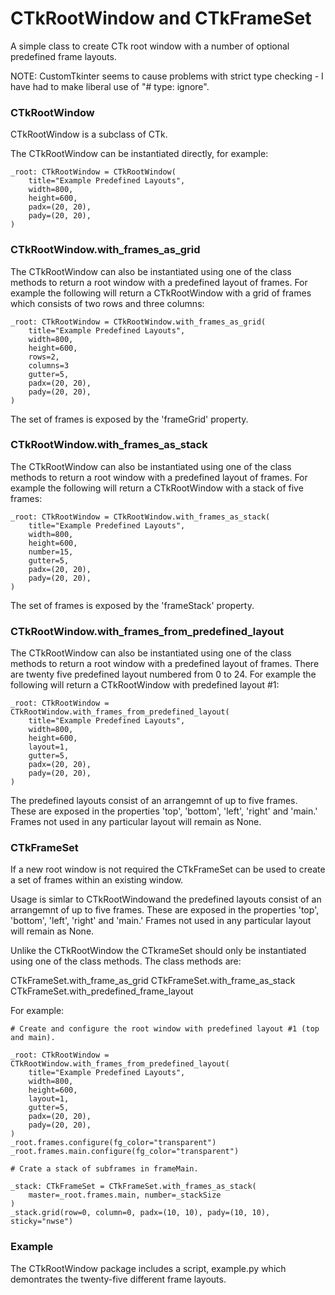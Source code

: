 # CTkRootWindow and CTkFrameSet
A simple class to create CTk root window with a number of optional predefined frame layouts.

NOTE: CustomTkinter seems to cause problems with strict type checking - I have had to make liberal use of "# type: ignore".

### CTkRootWindow

CTkRootWindow is a subclass of CTk. 

The CTkRootWindow can be instantiated directly, for example:

```
_root: CTkRootWindow = CTkRootWindow(
    title="Example Predefined Layouts",
    width=800,
    height=600,
    padx=(20, 20),
    pady=(20, 20),
)
```

### CTkRootWindow.with_frames_as_grid


The CTkRootWindow can also be instantiated using one of the class methods to return a root window with a predefined layout of frames. For example the following will return a CTkRootWindow with a grid of frames which consists of two rows and three columns:


```
_root: CTkRootWindow = CTkRootWindow.with_frames_as_grid(
    title="Example Predefined Layouts",
    width=800,
    height=600,
    rows=2,
    columns=3
    gutter=5,
    padx=(20, 20),
    pady=(20, 20),
)
```

The set of frames is exposed by the 'frameGrid' property.

### CTkRootWindow.with_frames_as_stack

The CTkRootWindow can also be instantiated using one of the class methods to return a root window with a predefined layout of frames. For example the following will return a CTkRootWindow with a stack of five frames:


```
_root: CTkRootWindow = CTkRootWindow.with_frames_as_stack(
    title="Example Predefined Layouts",
    width=800,
    height=600,
    number=15,
    gutter=5,
    padx=(20, 20),
    pady=(20, 20),
)
```
The set of frames is exposed by the 'frameStack' property.

### CTkRootWindow.with_frames_from_predefined_layout

The CTkRootWindow can also be instantiated using one of the class methods to return a root window with a predefined layout of frames. There are twenty five predefined layout numbered from 0 to 24. For example the following will return a CTkRootWindow with predefined layout #1:


```
_root: CTkRootWindow = CTkRootWindow.with_frames_from_predefined_layout(
    title="Example Predefined Layouts",
    width=800,
    height=600,
    layout=1,
    gutter=5,
    padx=(20, 20),
    pady=(20, 20),
)
```

The predefined layouts consist of an arrangemnt of up to five frames. These are exposed in the properties 'top', 'bottom', 'left', 'right' and 'main.' Frames not used in any particular layout will remain as None.

### CTkFrameSet

If a new root window is not required the CTkFrameSet can be used to create a set of frames within an existing window.

Usage is simlar to CTkRootWindowand the predefined layouts consist of an arrangemnt of up to five frames. These are exposed in the properties 'top', 'bottom', 'left', 'right' and 'main.' Frames not used in any particular layout will remain as None.

Unlike the CTkRootWindow the CTkrameSet should only be instantiated using one of the class methods. The class methods are:

CTkFrameSet.with_frame_as_grid
CTkFrameSet.with_frame_as_stack
CTkFrameSet.with_predefined_frame_layout

For example:

```
# Create and configure the root window with predefined layout #1 (top and main).

_root: CTkRootWindow = CTkRootWindow.with_frames_from_predefined_layout(
    title="Example Predefined Layouts",
    width=800,
    height=600,
    layout=1,
    gutter=5,
    padx=(20, 20),
    pady=(20, 20),
)
_root.frames.configure(fg_color="transparent")
_root.frames.main.configure(fg_color="transparent")

# Crate a stack of subframes in frameMain.

_stack: CTkFrameSet = CTkFrameSet.with_frames_as_stack(
    master=_root.frames.main, number=_stackSize
)
_stack.grid(row=0, column=0, padx=(10, 10), pady=(10, 10), sticky="nwse")
```

### Example

The CTkRootWindow package includes a script, example.py which demontrates the twenty-five different frame layouts.